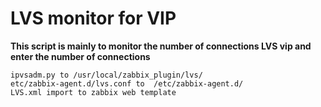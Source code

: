 # LVS monitor for VIP
**This script is mainly to monitor the number of connections LVS vip and enter the number of connections**
>
```
ipvsadm.py to /usr/local/zabbix_plugin/lvs/
etc/zabbix-agent.d/lvs.conf to  /etc/zabbix-agent.d/
LVS.xml import to zabbix web template
```

